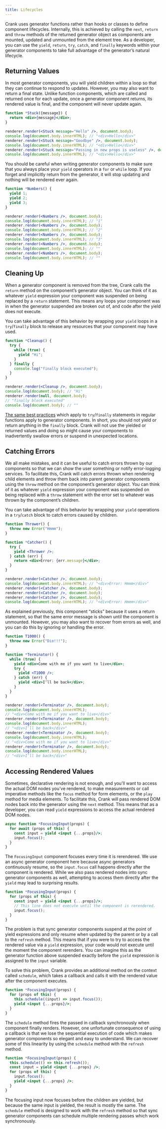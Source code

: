 ```yaml
---
title: Lifecycles
---
```


Crank uses generator functions rather than hooks or classes to define component lifecycles. Internally, this is achieved by calling the `next`, `return` and `throw` methods of the returned generator object as components are mounted, updated and unmounted from the element tree. As a developer, you can use the `yield`, `return`, `try`, `catch`, and `finally` keywords within your generator components to take full advantage of the generator’s natural lifecycle.

## Returning Values

In most generator components, you will yield children within a loop so that they can continue to respond to updates. However, you may also want to return a final state. Unlike function components, which are called and returned once for each update, once a generator component returns, its rendered value is final, and the component will never update again.

```jsx
function *Stuck({message}) {
  return <div>{message}</div>;
}

renderer.render(<Stuck message="Hello" />, document.body);
console.log(document.body.innerHTML); // "<div>Hello</div>"
renderer.render(<Stuck message="Goodbye" />, document.body);
console.log(document.body.innerHTML); // "<div>Hello</div>"
renderer.render(<Stuck message="Passing in new props is useless" />, document.body);
console.log(document.body.innerHTML); // "<div>Hello</div>"
```

You should be careful when writing generator components to make sure that you always place your `yield` operators in a `for` or `while` loop. If you forget and implicitly return from the generator, it will stop updating and nothing will be rendered ever again.

```jsx
function *Numbers() {
  yield 1;
  yield 2;
  yield 3;
}

renderer.render(<Numbers />, document.body);
console.log(document.body.innerHTML); // "1"
renderer.render(<Numbers />, document.body);
console.log(document.body.innerHTML); // "2"
renderer.render(<Numbers />, document.body);
console.log(document.body.innerHTML); // "3"
renderer.render(<Numbers />, document.body);
console.log(document.body.innerHTML); // ""
renderer.render(<Numbers />, document.body);
console.log(document.body.innerHTML); // ""
```

## Cleaning Up

When a generator component is removed from the tree, Crank calls the `return` method on the component’s generator object. You can think of it as whatever `yield` expression your component was suspended on being replaced by a `return` statement. This means any loops your component was in when the generator suspended are broken out of, and code after the yield does not execute.

You can take advantage of this behavior by wrapping your `yield` loops in a `try`/`finally` block to release any resources that your component may have used.

```jsx
function *Cleanup() {
  try {
    while (true) {
      yield "Hi";
    }
  } finally {
    console.log("finally block executed");
  }
}

renderer.render(<Cleanup />, document.body);
console.log(document.body); // "Hi"
renderer.render(null, document.body);
// "finally block executed"
console.log(document.body); // ""
```

[The same best practices](https://eslint.org/docs/rules/no-unsafe-finally) which apply to `try`/`finally` statements in regular functions apply to generator components. In short, you should not yield or return anything in the `finally` block. Crank will not use the yielded or returned values and doing so might cause your components to inadvertently swallow errors or suspend in unexpected locations.

## Catching Errors
We all make mistakes, and it can be useful to catch errors thrown by our components so that we can show the user something or notify error-logging services. To facilitate this, Crank will catch errors thrown when rendering child elements and throw them back into parent generator components using the `throw` method on the component’s generator object. You can think of it as whatever `yield` expression your component was suspended on being replaced with a `throw` statement with the error set to whatever was thrown by the component’s children.

You can take advantage of this behavior by wrapping your `yield` operations in a `try`/`catch` block to catch errors caused by children.
 
```jsx
function Thrower() { 
  throw new Error("Hmmm");
}

function *Catcher() {
  try {
    yield <Thrower />;
  } catch (err) {
    return <div>Error: {err.message}</div>;
  }
}

renderer.render(<Catcher />, document.body);
console.log(document.body.innerHTML); // "<div>Error: Hmmm</div>"
renderer.render(<Catcher />, document.body);
renderer.render(<Catcher />, document.body);
renderer.render(<Catcher />, document.body);
console.log(document.body.innerHTML); // "<div>Error: Hmmm</div>"
```

As explained previously, this component “sticks” because it uses a return statement, so that the same error message is shown until the component is unmounted. However, you may also want to recover from errors as well, and you can do this by ignoring or handling the error.

```jsx
function T1000() { 
  throw new Error("Die!!!");
}

function *Terminator() {
  while (true) {
    yield <div>Come with me if you want to live</div>;
    try {
      yield <T1000 />;
    } catch (err) {
      yield <div>I’ll be back</div>;
    }
  }
}

renderer.render(<Terminator />, document.body);
console.log(document.body.innerHTML);
// "<div>Come with me if you want to live</div>"
renderer.render(<Terminator />, document.body);
console.log(document.body.innerHTML);
// "<div>I’ll be back</div>"
renderer.render(<Terminator />, document.body);
console.log(document.body.innerHTML);
// "<div>Come with me if you want to live</div>"
renderer.render(<Terminator />, document.body);
console.log(document.body.innerHTML);
// "<div>I’ll be back</div>"
```

## Accessing Rendered Values
Sometimes, declarative rendering is not enough, and you’ll want to access the actual DOM nodes you’ve rendered, to make measurements or call imperative methods like the `focus` method for form elements, or the `play` method for media elements. To facilitate this, Crank will pass rendered DOM nodes back into the generator using the `next` method. This means that as a developer, you can read `yield` expressions to access the actual rendered DOM nodes.

```jsx
async function *FocusingInput(props) {
  for await (props of this) {
    const input = yield <input {...props}/>;
    input.focus();
  }
}
```

The `FocusingInput` component focuses every time it is rerendered. We use an async generator component here because async generators continuously resume, so the `input.focus` call happens directly after the component is rendered. While we also pass rendered nodes into sync generator components as well, attempting to access them directly after the `yield` may lead to surprising results.

```jsx
function *FocusingInput(props) {
  for (props of this) {
    const input = yield <input {...props}/>;
    // This line does not execute until the component is rerendered.
    input.focus();
  }
}
```

The problem is that sync generator components suspend at the point of yield expressions and only resume when updated by the parent or by a call to the `refresh` method. This means that if you were to try to access the rendered value via a `yield` expression, your code would not execute until the moment the component rerenders. You can imagine this as the generator function above suspended exactly before the `yield` expression is assigned to the `input` variable.

To solve this problem, Crank provides an additional method on the context called `schedule`, which takes a callback and calls it with the rendered value after the component executes.

```jsx
function *FocusingInput(props) {
  for (props of this) {
    this.schedule((input) => input.focus());
    yield <input {...props}/>;
  }
}
```

The `schedule` method fires the passed in callback synchronously when component finally renders. However, one unfortunate consequence of using a callback is that we lose the sequential execution of code which makes generator components so elegant and easy to understand. We can recover some of this linearity by using the `schedule` method with the `refresh` method.

```jsx
function *FocusingInput(props) {
  this.schedule(() => this.refresh());
  const input = yield <input {...props} />;
  for (props of this) {
    input.focus();
    yield <input {...props} />;
  }
}
```

The focusing input now focuses before the children are yielded, but because the same input is yielded, the result is mostly the same. The `schedule` method is designed to work with the `refresh` method so that sync generator components can schedule multiple rendering passes which work synchronously.
